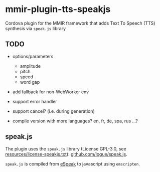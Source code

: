 # mmir-plugin-tts-speakjs

Cordova plugin for the MMIR framework that adds Text To Speech (TTS) synthesis via `speak.js` library

## TODO

* options/parameters
  * amplitude
  * pitch
  * speed
  * word gap
  
* add fallback for non-WebWorker env
* support error handler
* support cancel? (i.e. during generation)
* compile version with more languages? en, fr, de, spa, rus ...?

## speak.js

The plugin uses the `speak.js` library (License GPL-3.0, see [resources/license-speakjs.txt][1]): 
[github.com/logue/speak.js][2].

`speak.js` is compiled from [eSpeak][3] to javascript using `emscripten`.


[1]: resources/license-speakjs.txt
[2]: https://github.com/logue/speak.js
[3]: https://sourceforge.net/projects/espeak/
